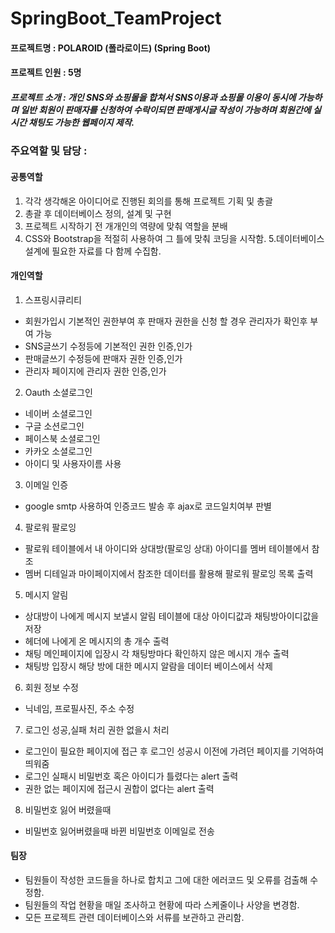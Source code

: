 # SpringBoot_TeamProject


#### 프로젝트명 : POLAROID (폴라로이드) (Spring Boot)

#### 프로젝트 인원 : 5명

##### 프로젝트 소개 : 개인 SNS와 쇼핑몰을 합쳐서 SNS이용과 쇼핑몰 이용이 동시에 가능하며 일반 회원이 판매자를 신청하여 수락이되면 판매게시글 작성이 가능하며 회원간에 실시간 채팅도 가능한 웹페이지 제작.

### 주요역할 및 담당 :
#### 공통역할
1. 각각 생각해온 아이디어로 진행된 회의를 통해 프로젝트 기획 및 총괄
2. 총괄 후 데이터베이스 정의, 설계 및 구현
3. 프로젝트 시작하기 전 개개인의 역량에 맞춰 역할을 분배
4. CSS와 Bootstrap을 적절히 사용하여 그 틀에 맞춰 코딩을 시작함.
5.데이터베이스 설계에 필요한 자료를 다 함께 수집함. 

#### 개인역할
1. 스프링시큐리티
- 회원가입시 기본적인 권한부여 후 판매자 권한을 신청 할 경우 관리자가 확인후 부여 가능
- SNS글쓰기 수정등에 기본적인 권한 인증,인가
- 판매글쓰기 수정등에 판매자 권한 인증,인가
- 관리자 페이지에 관리자 권한 인증,인가

2. Oauth 소셜로그인
  - 네이버 소셜로그인
  - 구글 소션로그인
  - 페이스북 소셜로그인
  - 카카오 소셜로그인
  - 아이디 및 사용자이름 사용

3. 이메일 인증
  - google smtp 사용하여 인증코드 발송 후 ajax로 코드일치여부 판별

4. 팔로워 팔로잉
  - 팔로워 테이블에서 내 아이디와 상대방(팔로잉 상대) 아이디를 멤버 테이블에서 참조
  - 멤버 디테일과 마이페이지에서 참조한 데이터를 활용해 팔로워 팔로잉 목록 출력

5. 메시지 알림
  - 상대방이 나에게 메시지 보낼시 알림 테이블에 대상 아이디값과 채팅방아이디값을 저장
  - 헤더에 나에게 온 메시지의 총 개수 출력
  - 채팅 메인페이지에 입장시 각 채팅방마다 확인하지 않은 메시지 개수 출력
  - 채팅방 입장시 해당 방에 대한 메시지 알람을 데이터 베이스에서 삭제

6. 회원 정보 수정
  - 닉네임, 프로필사진, 주소 수정

7. 로그인 성공,실패 처리 권한 없을시 처리
  - 로그인이 필요한 페이지에 접근 후 로그인 성공시 이전에 가려던 페이지를 기억하여 띄워줌
  - 로그인 실패시 비밀번호 혹은 아이디가 틀렸다는 alert 출력
  - 권한 없는 페이지에 접근시 권합이 없다는 alert 출력

8. 비밀번호 잃어 버렸을때
  - 비밀번호 잃어버렸을때 바뀐 비밀번호 이메일로 전송

#### 팀장
- 팀원들이 작성한 코드들을 하나로 합치고 그에 대한 에러코드 및 오류를 검출해 수정함.
- 팀원들의 작업 현황을 매일 조사하고 현황에 따라 스케줄이나 사양을 변경함.
- 모든 프로젝트 관련 데이터베이스와 서류를 보관하고 관리함.

